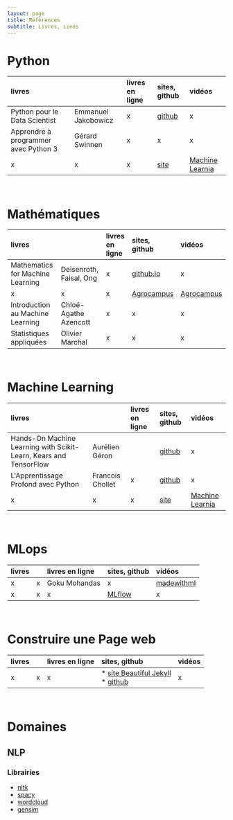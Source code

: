 ```yaml
---
layout: page
title: Références
subtitle: Livres, Liens
---
```



# Python 

|livres  | | livres en ligne| sites, github | vidéos |
:-------|:-------|:-------|:------|:----|
|Python pour le Data Scientist|Emmanuel Jakobowicz|x|[github](https://github.com/emjako)|x|
|Apprendre à programmer avec Python 3|Gérard Swinnen|x|x|x|
|x|x|x|[site](https://machinelearnia.com/)|[Machine Learnia](https://www.youtube.com/c/MachineLearnia/videos)|

<br/>

# Mathématiques

|livres  | | livres en ligne| sites, github | vidéos |
:-------|:-------|:-------|:------|:----|
|Mathematics for Machine Learning|Deisenroth, Faisal, Ong|x|[github.io](https://mml-book.github.io/)|x|
|x|x|x|[Agrocampus](http://math.agrocampus-ouest.fr/infoglueDeliverLive/enseignement/support2cours/videos)|[Agrocampus](http://math.agrocampus-ouest.fr/infoglueDeliverLive/enseignement/support2cours/videos)|
|Introduction au Machine Learning|Chloé-Agathe Azencott|x|x|x|
|Statistiques appliquées|Olivier Marchal|x|x|x|

<br/>

# Machine Learning

| livres  |  |livres en ligne| sites, github | vidéos |
|:-------|:-------|:-------|:----|:-----|
|Hands-On Machine Learning with Scikit-Learn, Kears and TensorFlow|Aurélien Géron||[github](https://github.com/ageron)|x|
|L'Apprentissage Profond avec Python| Francois Chollet|x| [github](https://github.com/fchollet?tab=repositories) |x|
|x|x|x|[site](https://machinelearnia.com/)|[Machine Learnia](https://www.youtube.com/c/MachineLearnia/videos)|


<br/>

# MLops

| livres  |  |livres en ligne| sites, github | vidéos |
|:-------|:-------|:-------|:----|:-----|
|x|x|Goku Mohandas|x|[madewithml](https://madewithml.com/)|(liens dans les tutos)|
|x|x|x|[MLflow](https://mlflow.org/)|x|


<br/>

# Construire une Page web

| livres  |  |livres en ligne| sites, github | vidéos |
|:-------|:-------|:-------|:----|:----|
|x|x|x|* [site Beautiful Jekyll](https://beautifuljekyll.com) <br/> * [github](https://github.com/daattali/beautiful-jekyll)|x|


<br/>

# Domaines 

## NLP

### Librairies
* [nltk](https://www.nltk.org/)
* [spacy](https://spacy.io/)
* [wordcloud](http://amueller.github.io/word_cloud/index.html)
* [gensim](https://radimrehurek.com/gensim/)
